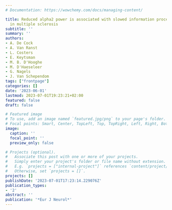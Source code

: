 ```yaml
---
# Documentation: https://wowchemy.com/docs/managing-content/

title: Reduced alpha2 power is associated with slowed information processing speed
  in multiple sclerosis
subtitle: ''
summary: ''
authors:
- A. De Cock
- A. Van Ranst
- L. Costers
- E. Keytsman
- M. B. D'Hooghe
- M. D'Haeseleer
- G. Nagels
- J. Van Schependom
tags: ["frontpage"]
categories: []
date: '2023-06-01'
lastmod: 2023-07-01T19:23:21+02:00
featured: false
draft: false

# Featured image
# To use, add an image named `featured.jpg/png` to your page's folder.
# Focal points: Smart, Center, TopLeft, Top, TopRight, Left, Right, BottomLeft, Bottom, BottomRight.
image:
  caption: ''
  focal_point: ''
  preview_only: false

# Projects (optional).
#   Associate this post with one or more of your projects.
#   Simply enter your project's folder or file name without extension.
#   E.g. `projects = ["internal-project"]` references `content/project/deep-learning/index.md`.
#   Otherwise, set `projects = []`.
projects: []
publishDate: '2023-07-01T17:23:14.229076Z'
publication_types:
- '2'
abstract: ''
publication: '*Eur J Neurol*'
---
```

